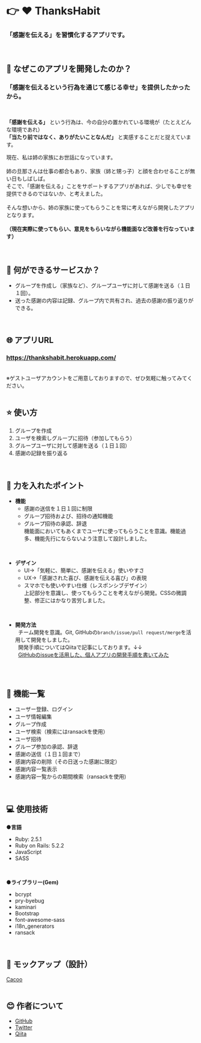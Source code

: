 #  👉 ❤️ ThanksHabit
### 「感謝を伝える」を習慣化するアプリです。
<br>

## 💬 なぜこのアプリを開発したのか？
### 「感謝を伝えるという行為を通じて感じる幸せ」を提供したかったから。
<br>

 **「感謝を伝える」** という行為は、今の自分の置かれている環境が（たとえどんな環境であれ）<br>
 **「当たり前ではなく、ありがたいことなんだ」** と実感することだと捉えています。<br>

現在、私は姉の家族にお世話になっています。<br>
<br>
姉の旦那さんは仕事の都合もあり、家族（姉と甥っ子）と顔を合わせることが無い日もしばしば。<br>
そこで、「感謝を伝える」ことをサポートするアプリがあれば、少しでも幸せを提供できるのではないか、と考えました。<br>
<br>
そんな想いから、姉の家族に使ってもらうことを常に考えながら開発したアプリとなります。<br>
<br>
**（現在実際に使ってもらい、意見をもらいながら機能面など改善を行なっています）**<br>
<br>
<br>

## :memo: 何ができるサービスか？
- グループを作成し（家族など）、グループユーザに対して感謝を送る（１日１回）。
- 送った感謝の内容は記録、グループ内で共有され、過去の感謝の振り返りができる。
<br>

## 🌐 アプリURL

### **https://thankshabit.herokuapp.com/**
<br>
※ゲストユーザアカウントをご用意しておりますので、ぜひ気軽に触ってみてください。
<br>
<br>

## ⭐ 使い方
1. グループを作成
2. ユーザを検索しグループに招待（参加してもらう）
3. グループユーザに対して感謝を送る（１日１回）
4. 感謝の記録を振り返る
<br>

## 💪 力を入れたポイント
- **機能**
  - 感謝の送信を１日１回に制限
  - グループ招待および、招待の通知機能
  - グループ招待の承認、辞退<br>
機能面においてもあくまでユーザに使ってもらうことを意識。機能過多、機能先行にならないよう注意して設計しました。
<br>

- **デザイン**
  - UI→「気軽に、簡単に、感謝を伝える」使いやすさ
  - UX→「感謝された喜び、感謝を伝える喜び」の表現
  - スマホでも使いやすい仕様（レスポンシブデザイン）<br>
上記部分を意識し、使ってもらうことを考えながら開発。CSSの微調整、修正にはかなり苦労しました。
<br>

- **開発方法**<br>
&nbsp; チーム開発を意識。Git, GitHubの`branch/issue/pull request/merge`を活用して開発をしました。<br>
&nbsp; 開発手順についてはQiitaで記事にしております。↓↓<br>
&nbsp; [GitHubのissueを活用した、個人アプリの開発手順を書いてみた](https://qiita.com/tkmd35/items/9612c03dc60b1c516969)
<br>
<br>

## 📖 機能一覧
- ユーザー登録、ログイン
- ユーザ情報編集
- グループ作成
- ユーザ検索（検索にはransackを使用）
- ユーザ招待
- グループ参加の承認、辞退
- 感謝の送信（１日１回まで）
- 感謝内容の削除（その日送った感謝に限定）
- 感謝内容一覧表示
- 感謝内容一覧からの期間検索（ransackを使用)
<br>

##  💻 使用技術
**●言語**

- Ruby: 2.5.1
- Ruby on Rails: 5.2.2
- JavaScript
- SASS
<br>

**●ライブラリー(Gem)**

- bcrypt
- pry-byebug
- kaminari
- Bootstrap
- font-awesome-sass
- i18n_generators
- ransack
<br>

## :scroll: モックアップ（設計）
[Cacoo](https://cacoo.com/diagrams/oJpZYMVbNzOlrV8W/BCE92)
<br>
<br>

## :blush: 作者について
- [GitHub](https://github.com/TomoyukiMatsuda)
- [Twitter](https://twitter.com/tkmd35)
- [Qiita](https://qiita.com/tkmd35)
